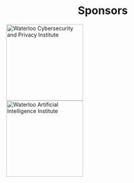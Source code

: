 <h1 style="text-align:center"> Sponsors </h1>

<div class="row">
  <div class="column">
    <a href="https://uwaterloo.ca/cybersecurity-privacy-institute/" target="_blank"><img border="0" alt="Waterloo Cybersecurity and Privacy Institute" src="{{site.baseurl}}/assets/img/cybersecurityprivacy-logo-colour.jpg" width="200" height="200">
    </a>
  </div>
  <div class="column">
    <a href="https://uwaterloo.ca/artificial-intelligence-institute/" target="_blank"><img border="0" alt="Waterloo Artificial Intelligence Institute" src="{{site.baseurl}}/assets/img/waterlooailogo.jpeg" width="200" height="200">
    </a>
  </div>
</div>



